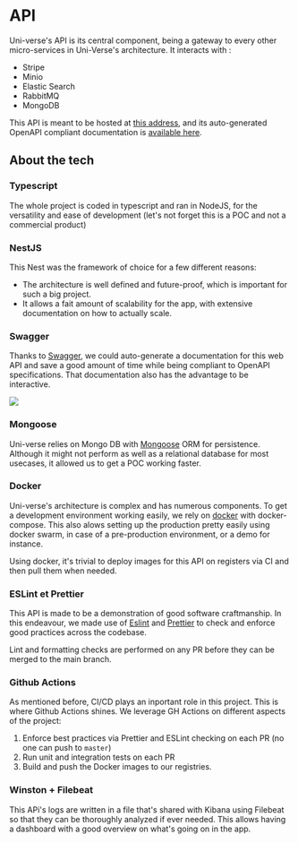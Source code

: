 # API

Uni-verse's API is its central component, being a gateway to every other micro-services in Uni-Verse's architecture.
It interacts with :

- Stripe
- Minio
- Elastic Search
- RabbitMQ
- MongoDB

This API is meant to be hosted at [this address](https://uni-verse.api.vagahbond.com), and its auto-generated OpenAPI compliant documentation is [available here](https://uni-verse.api.vagahbond.com/docs).

## About the tech

### Typescript

The whole project is coded in typescript and ran in NodeJS, for the versatility and ease of development (let's not forget this is a POC and not a commercial product)

### NestJS

This Nest was the framework of choice for a few different reasons:

- The architecture is well defined and future-proof, which is important for such a big project.
- It allows a fait amount of scalability for the app, with extensive documentation on how to actually scale.

### Swagger

Thanks to [Swagger](https://swagger.io/docs/), we could auto-generate a documentation for this web API and save a good amount of time while being compliant to OpenAPI specifications. That documentation also has the advantage to be interactive.

![](doc/assets/swagger.png)

### Mongoose

Uni-verse relies on Mongo DB with [Mongoose](https://mongoosejs.com/) ORM for persistence. Although it might not perform as well as a relational database for most usecases, it allowed us to get a POC working faster.

### Docker

Uni-verse's architecture is complex and has numerous components. To get a development environment working easily, we rely on [docker](https://www.docker.com/) with docker-compose. This also alows setting up the production pretty easily using docker swarm, in case of a pre-production environment, or a demo for instance.

Using docker, it's trivial to deploy images for this API on registers via CI and then pull them when needed.

### ESLint et Prettier

This API is made to be a demonstration of good software craftmanship. In this endeavour, we made use of [Eslint](https://eslint.org/) and [Prettier](https://prettier.io/) to check and enforce good practices across the codebase.

Lint and formatting checks are performed on any PR before they can be merged to the main branch.

### Github Actions

As mentioned before, CI/CD plays an inportant role in this project. This is where Github Actions shines.
We leverage GH Actions on different aspects of the project:

1. Enforce best practices via Prettier and ESLint checking on each PR (no one can push to `master`)
2. Run unit and integration tests on each PR
3. Build and push the Docker images to our registries.

### Winston + Filebeat

This APi's logs are written in a file that's shared with Kibana using Filebeat so that they can be thoroughly analyzed if ever needed.
This allows having a dashboard with a good overview on what's going on in the app.


